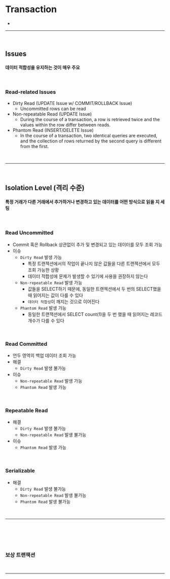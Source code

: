 # Transaction
> 
* 

<hr>
<br>

## Issues
#### 데이터 적합성을 유지하는 것이 매우 주요

<br>

### Read-related Issues
* Dirty Read (UPDATE Issue w/ COMMIT/ROLLBACK Issue)
  * Uncommitted rows can be read
* Non-repeatable Read (UPDATE Issue) 
  * During the course of a transaction, a row is retrieved twice and the values within the row differ between reads.
* Phantom Read (INSERT/DELETE Issue)
  * In the course of a transaction, two identical queries are executed, and the collection of rows returned by the second query is different from the first.

<br>
<hr>
<br> 

## Isolation Level (격리 수준)
#### 특정 거래가 다른 거래에서 추가하거나 변경하고 있는 데이터를 어떤 방식으로 읽을 지 세팅

<br>

### Read Uncommitted
* Commit 혹은 Rollback 상관없이 추가 및 변경되고 있는 데이터를 모두 조회 가능
* 이슈
  * `Dirty Read` 발생 가능
    * 특정 트랜젝션에서의 작업이 끝나지 않은 값들을 다른 트랜젝션에서 모두 조회 가능한 상황
    * 데이터 적합성에 문제가 발생할 수 있기에 사용을 권장하지 않는다
  * `Non-repeatable Read` 발생 가능
    * 값들을 SELECT하기 때문에, 동일한 트랜젝션에서 두 번의 SELECT했을 때 읽어지는 값이 다를 수 있다
    * `데이터 적합성`이 깨지는 것으로 이어진다
  * `Phantom Read` 발생 가능
    * 동일한 트랜잭션에서 SELECT count(1)을 두 번 했을 때 읽어지는 레코드 개수가 다를 수 있다

<br>

### Read Committed
* 언두 영역의 백업 데이터 조회 가능
* 해결
  * `Dirty Read` 발생 불가능 
* 이슈
  * `Non-repeatable Read` 발생 가능
  * `Phantom Read` 발생 가능

<br>

### Repeatable Read
* 해결
  * `Dirty Read` 발생 불가능 
  * `Non-repeatable Read` 발생 불가능
* 이슈
  * `Phantom Read` 발생 가능

<br>

### Serializable
* 해결
  * `Dirty Read` 발생 불가능 
  * `Non-repeatable Read` 발생 불가능
  * `Phantom Read` 발생 불가능

<br>
<hr>
<br>

## 
#### 

<br>

### 보상 트랜잭션

<br>
<hr>
<br>
